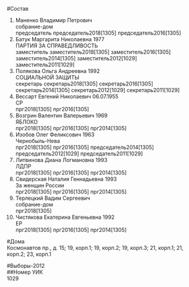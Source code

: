 #Состав  
1. Маненко Владимир Петрович  
    собрание-дом  
    председатель председатель2018[1305] председатель2016[1305]  
2. Батук Маргарита Николаевна 1977  
    ПАРТИЯ ЗА СПРАВЕДЛИВОСТЬ  
    заместитель заместитель2018[1305] заместитель2016[1305] заместитель2014[1305] заместитель2012[1029] заместитель2011[1029]  
3. Полякова Ольга Андреевна 1992  
    СОЦИАЛЬНОЙ ЗАЩИТЫ  
    секретарь секретарь2018[1305] секретарь2016[1305] секретарь2014[1305] секретарь2012[1029] секретарь2011[1029]  
4. Вессарт Евгений Николаевич 06.07.1955  
    СР  
    прг2018[1305] прг2016[1305]  
5. Возгрин Валентин Валерьевич 1969  
    ЯБЛОКО  
    прг2018[1305] прг2016[1305] прг2014[1305]  
6. Изобов Олег Феликсович 1963  
    Чернобыль-Нева  
    прг2018[1305] прг2016[1305] председатель2014[1305] председатель2012[1029] председатель2011[1029]  
7. Литвинова Диана Логмановна 1993  
    ЛДПР  
    прг2018[1305] прг2016[1305] прг2014[1305]  
8. Свидерская Наталия Геннадьевна 1993  
    За женщин России  
    прг2018[1305] прг2016[1305] прг2014[1305]  
9. Терлецкий Вадим Сергеевич  
    собрание-дом  
    прг2018[1305]  
10. Чистякова Екатерина Евгеньевна 1992  
    ЕР  
    прг2018[1305] прг2016[1305] прг2014[1305]  

#Дома  
Космонавтов пр., д. 15; 19, корп.1; 19, корп.2; 19, корп.З; 21, корп.1; 21, корп.2; 23, корп.1  
  
#Выборы-2012  
##Номер УИК  
1029  
